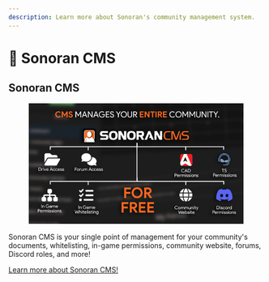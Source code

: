 ```yaml
---
description: Learn more about Sonoran's community management system.
---
```


# 📝 Sonoran CMS

## Sonoran CMS​

<figure><img src="../.gitbook/assets/image (33).png" alt=""><figcaption></figcaption></figure>

Sonoran CMS is your single point of management for your community's documents, whitelisting, in-game permissions, community website, forums, Discord roles, and more!

​[Learn more about Sonoran CMS!](https://info.sonorancms.com/why-choose-sonoran-cms/why-choose-sonoran-cms)

